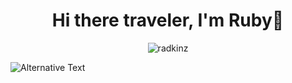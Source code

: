 <h1 align="center">Hi there traveler, I'm Ruby👋</h1>

<p align="center"><img src="https://github-readme-streak-stats.herokuapp.com/?user=radkinz&theme=highcontrast" alt="radkinz" /></p>
<img src="https://github.com/radkinz/radkinz/blob/main/images/stat.svg" alt="Alternative Text"/>


